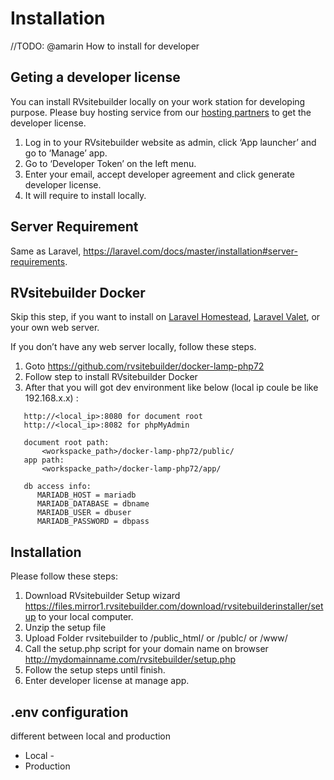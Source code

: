 # Installation

//TODO: @amarin How to install for developer


## Geting a developer license

You can install RVsitebuilder locally on your work station for developing purpose. Please buy hosting service from our [hosting partners](https://rvsitebuilder.com/hosting-partner/) to get the developer license. 

1. Log in to your RVsitebuilder website as admin, click ‘App launcher’ and go to ‘Manage’ app. 
1. Go to ‘Developer Token’ on the left menu. 
1. Enter your email, accept developer agreement and click generate developer license. 
1. It will require to install locally. 

## Server Requirement 

Same as Laravel, https://laravel.com/docs/master/installation#server-requirements. 


## RVsitebuilder Docker 

Skip this step, if you want to install on [Laravel Homestead](https://laravel.com/docs/master/homestead), [Laravel Valet](https://laravel.com/docs/master/valet), or your own web server.

If you don’t have any web server locally, follow these steps. 

1. Goto https://github.com/rvsitebuilder/docker-lamp-php72
1. Follow step to install RVsitebuilder Docker
1. After that you will got dev environment like below (local ip coule be like 192.168.x.x) : 
```
   http://<local_ip>:8080 for document root
   http://<local_ip>:8082 for phpMyAdmin
   
   document root path:
       <workspacke_path>/docker-lamp-php72/public/
   app path:
       <workspacke_path>/docker-lamp-php72/app/
       
   db access info:
      MARIADB_HOST = mariadb
      MARIADB_DATABASE = dbname
      MARIADB_USER = dbuser
      MARIADB_PASSWORD = dbpass
``` 

## Installation 

Please follow these steps: 

1. Download RVsitebuilder Setup wizard https://files.mirror1.rvsitebuilder.com/download/rvsitebuilderinstaller/setup to your local computer. 
1. Unzip the setup file 
1. Upload Folder rvsitebuilder to /public_html/ or /publc/ or /www/ 
1. Call the setup.php script for your domain name on browser http://mydomainname.com/rvsitebuilder/setup.php 
1. Follow the setup steps until finish. 
1. Enter developer license at manage app.

 

## .env configuration 

different between local and production 

- Local -  
- Production  

 

